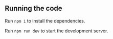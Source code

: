 
  

  ## Running the code

  Run `npm i` to install the dependencies.

  Run `npm run dev` to start the development server.
  
